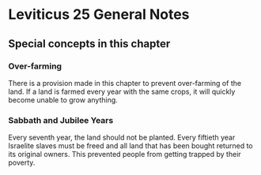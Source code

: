 # Leviticus 25 General Notes
## Special concepts in this chapter

### Over-farming
There is a provision made in this chapter to prevent over-farming of the land. If a land is farmed every year with the same crops, it will quickly become unable to grow anything.

### Sabbath and Jubilee Years

Every seventh year, the land should not be planted. Every fiftieth year Israelite slaves must be freed and all land that has been bought returned to its original owners. This prevented people from getting trapped by their poverty.